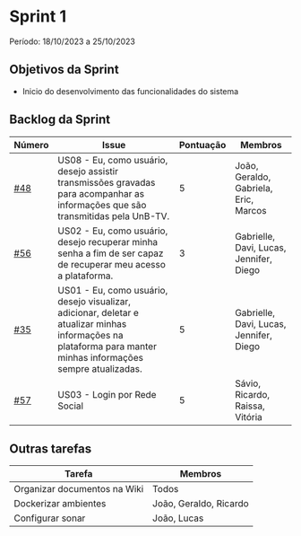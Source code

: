# Sprint 1

Período: 18/10/2023 a 25/10/2023

## Objetivos da Sprint

-   Inicio do desenvolvimento das funcionalidades do sistema

## Backlog da Sprint

| Número                                                            | Issue                                                                                                                                                          | Pontuação | Membros                                 |
| ----------------------------------------------------------------- | -------------------------------------------------------------------------------------------------------------------------------------------------------------- | --------- | --------------------------------------- |
| [#48](https://github.com/fga-eps-mds/2023.2-UnB-TV-DOC/issues/48) | US08 - Eu, como usuário, desejo assistir transmissões gravadas para acompanhar as informações que são transmitidas pela UnB-TV.                                | 5         | João, Geraldo, Gabriela, Eric, Marcos   |
| [#56](https://github.com/fga-eps-mds/2023.2-UnB-TV-DOC/issues/56) | US02 - Eu, como usuário, desejo recuperar minha senha a fim de ser capaz de recuperar meu acesso a plataforma.                                                 | 3         | Gabrielle, Davi, Lucas, Jennifer, Diego |
| [#35](https://github.com/fga-eps-mds/2023.2-UnB-TV-DOC/issues/35) | US01 - Eu, como usuário, desejo visualizar, adicionar, deletar e atualizar minhas informações na plataforma para manter minhas informações sempre atualizadas. | 5         | Gabrielle, Davi, Lucas, Jennifer, Diego |
| [#57](https://github.com/fga-eps-mds/2023.2-UnB-TV-DOC/issues/57) | US03 - Login por Rede Social                                                                                                                                   | 5         | Sávio, Ricardo, Raissa, Vitória         |

## Outras tarefas

| Tarefa                       | Membros                |
| ---------------------------- | ---------------------- |
| Organizar documentos na Wiki | Todos                  |
| Dockerizar ambientes         | João, Geraldo, Ricardo |
| Configurar sonar             | João, Lucas            |

<!-- # Retrospetiva Sprint 1 -->

<!-- ## Burndown

Ainda não implementado

## Velocity

Ainda não implementado -->

<!-- ## Retrospectiva

### Pontos Positivos

### Pontos Negativos -->
